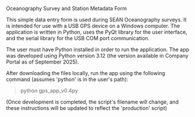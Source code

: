 Oceanography Survey and Station Metadata Form

This simple data entry form is used during SEAN Oceanography surveys. It is intended for use with a USB GPS device on a Windows computer. The application is written in Python, uses the PyQt library for the user interface, and the serial library for the USB COM port communication.

The user must have Python installed in order to run the application. The app was developed using Python version 3.12 (the version available in Company Portal as of September 2025).

After downloading the files locally, run the app using the following command (assumes 'python' is in the user's path):
> python gps_app_v0.4py

(Once development is completed, the script's filename will change, and these instructions will be updated to reflect the 'production' script)

